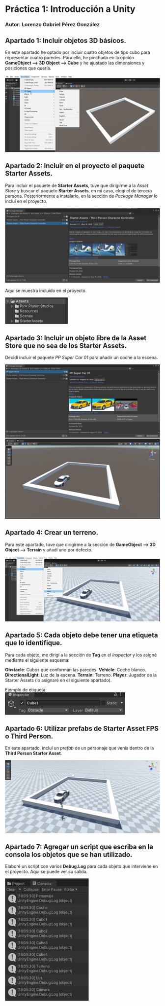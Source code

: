 # Práctica 1: Introducción a Unity
### Autor: Lorenzo Gabriel Pérez González

## **Apartado 1**: Incluir objetos 3D básicos.
En este apartado he optado por incluir cuatro objetos de tipo cubo para representar cuatro paredes. Para ello, he pinchado en la opción **GameObject --> 3D Object --> Cube** y he ajustado las dimensiones y posiciones que quería.

![Apartado 1](images/Apartado1.png)

## **Apartado 2**: Incluir en el proyecto el paquete Starter Assets.
Para incluir el paquete de **Starter Assets**, tuve que dirigirme a la *Asset Store* y buscar el paquete **Starter Assets**, en mi caso, elegí el de tercera persona. Posteriormente a instalarlo, en la sección de *Package Manager* lo incluí en el proyecto.

![Package Manager](images/PackageManager.png)

Aquí se muestra incluido en el proyecto.

![Assets](images/Assets.png)

## **Apartado 3**: Incluir un objeto libre de la Asset Store que no sea de los Starter Assets.

Decidí incluir el paquete *PP Super Car 01* para añadir un coche a la escena.

![PP Super Car 01](images/PPSuperCar01.png)
![Car](images/Car.png)

## **Apartado 4**: Crear un terreno.

Para este apartado, tuve que dirigirme a la sección de **GameObject --> 3D Object --> Terrain** y añadí uno por defecto.

![Terreno](images/Terrain.png)

## **Apartado 5**: Cada objeto debe tener una etiqueta que lo identifique.

Para cada objeto, me dirigí a la sección de **Tag** en el *Inspector* y los asigné mediante el siguiente esquema:

**Obstacle**: Cubos que conforman las paredes.
**Vehicle**: Coche blanco.
**DirectionalLight**: Luz de la escena.
**Terrain**: Terreno.
**Player**: Jugador de la Starter Assets (lo asignaré en el siguiente apartado).

Ejemplo de etiqueta:
![Tag](images/Tags.png)

## **Apartado 6**: Utilizar prefabs de Starter Asset FPS o Third Person.

En este apartado, incluí un *prefab* de un personaje que venía dentro de la **Third Person Starter Asset**.

![Personaje](images/Character.png)

## **Apartado 7**: Agregar un script que escriba en la consola los objetos que se han utilizado.

Elaboré un script con varios **Debug.Log** para cada objeto que interviene en el proyecto. Aquí se puede ver su salida.

![Mensajes](images/Messages.png)